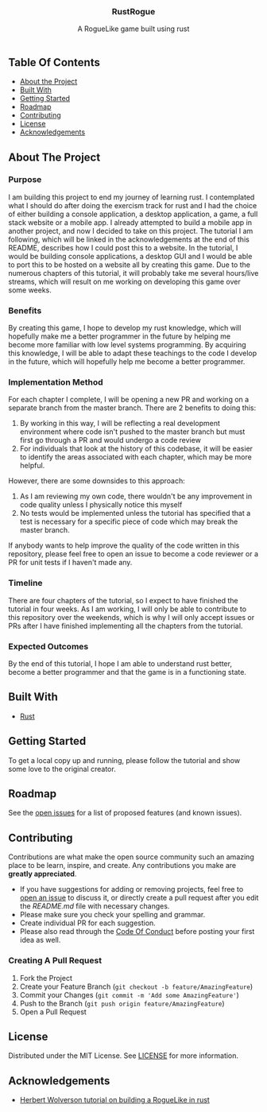 <br/>
<p align="center">
  <h3 align="center">RustRogue</h3>

  <p align="center">
    A RogueLike game built using rust
    <br/>
    <br/>
  </p>
</p>



## Table Of Contents

* [About the Project](#about-the-project)
* [Built With](#built-with)
* [Getting Started](#getting-started)
* [Roadmap](#roadmap)
* [Contributing](#contributing)
* [License](#license)
* [Acknowledgements](#acknowledgements)

## About The Project

### Purpose
I am building this project to end my journey of learning rust. I contemplated what I should do after doing the exercism track for rust and I had the choice of either building a console application, a desktop application, a game, a full stack website or a mobile app. I already attempted to build a mobile app in another project, and now I decided to take on this project. 
The tutorial I am following, which will be linked in the acknowledgements at the end of this README, describes how I could post this to a website. In the tutorial, I would be building console applications, a desktop GUI and I would be able to port this to be hosted on a website all by creating this game.
Due to the numerous chapters of this tutorial, it will probably take me several hours/live streams, which will result on me working on developing this game over some weeks.
### Benefits
By creating this game, I hope to develop my rust knowledge, which will hopefully make me a better programmer in the future by helping me become more familiar with low level systems programming. By acquiring this knowledge, I will be able to adapt these teachings to the code I develop in the future, which will hopefully help me become a better programmer.
### Implementation Method
For each chapter I complete, I will be opening a new PR and working on a separate branch from the master branch. There are 2 benefits to doing this:
1. By working in this way, I will be reflecting a real development environment where code isn't pushed to the master branch but must first go through a PR and would undergo a code review
2. For individuals that look at the history of this codebase, it will be easier to identify the areas associated with each chapter, which may be more helpful.

However, there are some downsides to this approach:
1. As I am reviewing my own code, there wouldn't be any improvement in code quality unless I physically notice this myself
2. No tests would be implemented unless the tutorial has specified that a test is necessary for a specific piece of code which may break the master branch.

If anybody wants to help improve the quality of the code written in this repository, please feel free to open an issue to become a code reviewer or a PR for unit tests if I haven't made any.
### Timeline
There are four chapters of the tutorial, so I expect to have finished the tutorial in four weeks. As I am working, I will only be able to contribute to this repository over the weekends, which is why I will only accept issues or PRs after I have finished implementing all the chapters from the tutorial.
### Expected Outcomes
By the end of this tutorial, I hope I am able to understand rust better, become a better programmer and that the game is in a functioning state.

## Built With



* [Rust](https://www.rust-lang.org/)

## Getting Started

To get a local copy up and running, please follow the tutorial and show some love to the original creator.

## Roadmap

See the [open issues](https://github.com/k5924/RustRogue/issues) for a list of proposed features (and known issues).

## Contributing

Contributions are what make the open source community such an amazing place to be learn, inspire, and create. Any contributions you make are **greatly appreciated**.
* If you have suggestions for adding or removing projects, feel free to [open an issue](https://github.com/k5924/RustRogue/issues/new) to discuss it, or directly create a pull request after you edit the *README.md* file with necessary changes.
* Please make sure you check your spelling and grammar.
* Create individual PR for each suggestion.
* Please also read through the [Code Of Conduct](https://github.com/k5924/RustRogue/blob/master/CODE_OF_CONDUCT.md) before posting your first idea as well.

### Creating A Pull Request

1. Fork the Project
2. Create your Feature Branch (`git checkout -b feature/AmazingFeature`)
3. Commit your Changes (`git commit -m 'Add some AmazingFeature'`)
4. Push to the Branch (`git push origin feature/AmazingFeature`)
5. Open a Pull Request

## License

Distributed under the MIT License. See [LICENSE](https://github.com/k5924/RustRogue/blob/master/LICENSE) for more information.

## Acknowledgements

* [Herbert Wolverson tutorial on building a RogueLike in rust](https://bfnightly.bracketproductions.com/chapter_0.html)
